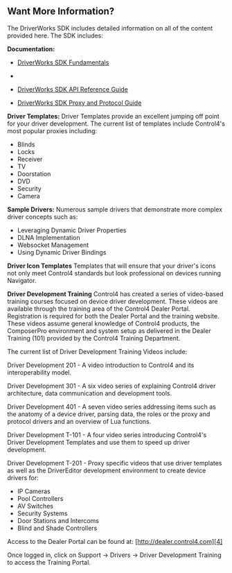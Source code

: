 ## Want More Information?

The DriverWorks SDK includes detailed information on all of the content provided here. The SDK includes:

**Documentation:**

- [DriverWorks SDK Fundamentals][1] 
-
- [DriverWorks SDK API Reference Guide][2]

- [DriverWorks SDK Proxy and Protocol Guide][3]

**Driver Templates:**
Driver Templates provide an excellent jumping off point for your driver development. The current list of templates include Control4's most popular proxies including:

- Blinds
- Locks
- Receiver
- TV
- Doorstation
- DVD
- Security
- Camera

**Sample Drivers:**
Numerous sample drivers that demonstrate more complex driver concepts such as:

- Leveraging Dynamic Driver Properties
- DLNA Implementation
- Websocket Management
- Using Dynamic Driver Bindings

**Driver Icon Templates**
Templates that will ensure that your driver's icons not only meet Control4 standards but look professional on devices running Navigator.

**Driver Development Training**
Control4 has created a series of video-based training courses focused on device driver development.  These videos are available through the training area of the Control4 Dealer Portal. Registration is required for both the Dealer Portal and the training website. These videos assume general knowledge of Control4 products, the ComposerPro environment and system setup as delivered in the Dealer Training (101) provided by the Control4 Training Department.

The current list of Driver Development Training Videos include:

Driver Development 201 - A video introduction to Control4 and its interoperability model.

Driver Development 301 - A six video series of explaining Control4 driver architecture, data communication and development tools.

Driver Development 401 - A seven video series addressing items such as the anatomy of a device driver, parsing data, the roles or the proxy and protocol drivers and an overview of Lua functions.

Driver Development T-101 - A four video series introducing Control4's Driver Development Templates and use them to speed up driver development.

Driver Development T-201 - Proxy specific videos that use driver templates as well as  the DriverEditor development environment to create device drivers for:

- IP Cameras
- Pool Controllers
- AV Switches
- Security Systems
- Door Stations and Intercoms
- Blind and Shade Controllers

Access to the Dealer Portal can be found at: [http://dealer.control4.com][4]

Once logged in, click on Support -\> Drivers -\> Driver Development Training to access the Training Portal.




[1]:	https://control4.github.io/docs-driverworks-fundamentals/#introduction
[2]:	https://control4.github.io/docs-driverworks-api/#introduction
[3]:	https://control4.github.io/docs-driverworks-proxyprotocol/#introduction
[4]:	http://dealer.control4.com